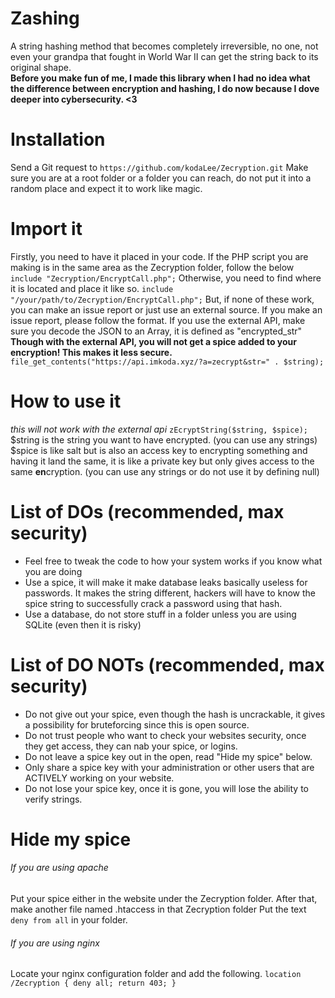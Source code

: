# Zashing
A string hashing method that becomes completely irreversible, no one, not even your grandpa that fought in World War II can get the string back to its original shape.
<br>
<b>Before you make fun of me, I made this library when I had no idea what the difference between encryption and hashing, I do now because I dove deeper into cybersecurity. <3 </b>

# Installation
Send a Git request to `https://github.com/kodaLee/Zecryption.git`
Make sure you are at a root folder or a folder you can reach, do not put it into a random place and expect it to work like magic.

# Import it
Firstly, you need to have it placed in your code. If the PHP script you are making is in the same area as the Zecryption folder, follow the below
`include "Zecryption/EncryptCall.php";`
Otherwise, you need to find where it is located and place it like so.
`include "/your/path/to/Zecryption/EncryptCall.php";`
But, if none of these work, you can make an issue report or just use an external source.
If you make an issue report, please follow the format.
If you use the external API, make sure you decode the JSON to an Array, it is defined as "encrypted_str"
**Though with the external API, you will not get a spice added to your encryption! This makes it less secure.**
`file_get_contents("https://api.imkoda.xyz/?a=zecrypt&str=" . $string);`

# How to use it
*this will not work with the external api*
`zEcryptString($string, $spice);`
$string is the string you want to have encrypted. (you can use any strings)
$spice is like salt but is also an access key to encrypting something and having it land the same, it is like a private key but only gives access to the same **en**cryption. (you can use any strings or do not use it by defining null)

# List of DOs (recommended, max security)
- Feel free to tweak the code to how your system works if you know what you are doing
- Use a spice, it will make it make database leaks basically useless for passwords. It makes the string different, hackers will have to know the spice string to successfully crack a password using that hash.
- Use a database, do not store stuff in a folder unless you are using SQLite (even then it is risky)

# List of DO NOTs (recommended, max security)
- Do not give out your spice, even though the hash is uncrackable, it gives a possibility for bruteforcing since this is open source.
- Do not trust people who want to check your websites security, once they get access, they can nab your spice, or logins.
- Do not leave a spice key out in the open, read "Hide my spice" below.
- Only share a spice key with your administration or other users that are ACTIVELY working on your website.
- Do not lose your spice key, once it is gone, you will lose the ability to verify strings.

# Hide my spice
###### If you are using apache
Put your spice either in the website under the Zecryption folder.
After that, make another file named .htaccess in that Zecryption folder
Put the text `deny from all` in your folder.
###### If you are using nginx
Locate your nginx configuration folder and add the following.
`location /Zecryption {
        deny all;
        return 403;
}`
